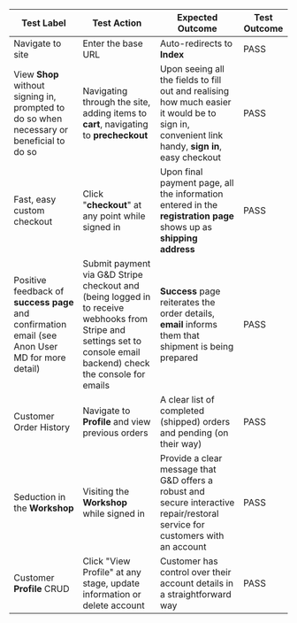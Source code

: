 | Test Label |Test Action  |Expected Outcome|Test Outcome|
|--|--|--|--|
|Navigate to site|Enter the base URL |Auto-redirects to **Index**|PASS |
|View **Shop** without signing in, prompted to do so when necessary or beneficial to do so|Navigating through the site, adding items to **cart**, navigating to **precheckout** |Upon seeing all the fields to fill out and realising how much easier it would be to sign in, convenient link handy, **sign in**, easy checkout|PASS|
|Fast, easy custom checkout|Click "**checkout**" at any point while signed in|Upon final payment page, all the information entered in the **registration page** shows up as **shipping address**|PASS|
|Positive feedback of **success page** and confirmation email (see Anon User MD for more detail)|Submit payment via G&D Stripe checkout and (being logged in to receive webhooks from Stripe and settings set to console email backend) check the console for emails|**Success** page reiterates the order details, **email** informs them that shipment is being prepared|PASS|
|Customer Order History |Navigate to **Profile** and view previous orders|A clear list of completed (shipped) orders and pending (on their way) |PASS|
|Seduction in the **Workshop** |Visiting the **Workshop** while signed in|Provide a clear message that G&D offers a robust and secure interactive repair/restoral service for customers with an account|PASS|
|Customer **Profile** CRUD|Click "View Profile" at any stage, update information or delete account|Customer has control over their account details in a straightforward way|PASS|